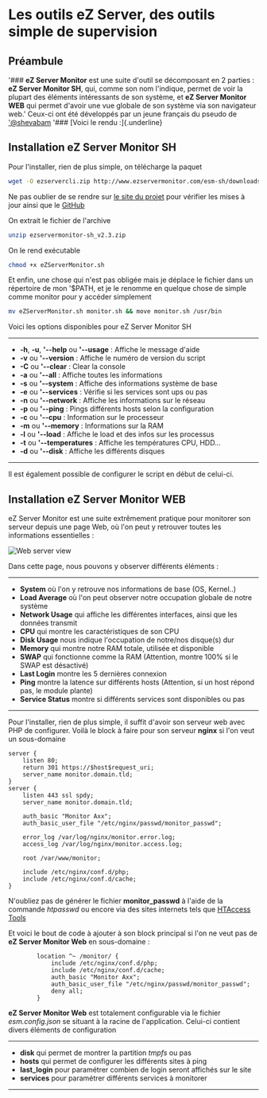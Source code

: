 # Les outils eZ Server, des outils simple de supervision

## Préambule

'### **eZ Server Monitor** est une suite d'outil se décomposant en 2
parties : **eZ Server Monitor SH**, qui, comme son nom l'indique,
permet de voir la plupart des éléments intéressants de son système, et
**eZ Server Monitor WEB** qui permet d'avoir une vue globale de son
système via son navigateur web.'
Ceux-ci ont été développés par un jeune français du pseudo de
['@shevabam](https://twitter.com/shevabam) '### [Voici le rendu
:]{.underline}

## Installation eZ Server Monitor SH

Pour l'installer, rien de plus simple, on télécharge la paquet

```bash
wget -O ezservercli.zip http://www.ezservermonitor.com/esm-sh/downloads/version/2.3
```

Ne pas oublier de se rendre sur [le site du
projet](http://www.ezservermonitor.com/esm-sh/downloads) pour vérifier
les mises à jour ainsi que le
[GitHub](https://github.com/shevabam/ezservermonitor-sh)

On extrait le fichier de l'archive

```bash
unzip ezservermonitor-sh_v2.3.zip
```

On le rend exécutable

```bash
chmod +x eZServerMonitor.sh
```

Et enfin, une chose qui n'est pas obligée mais je déplace le fichier
dans un répertoire de mon '$PATH, et je le renomme en quelque chose de
simple comme monitor pour y accéder simplement

```bash
mv eZServerMonitor.sh monitor.sh && move monitor.sh /usr/bin
```

Voici les options disponibles pour eZ Server Monitor SH

------------------------------------------------------------------------

* **-h**, **-u**, **'--help** ou **'--usage** : Affiche le message
    d'aide
* **-v** ou **'--version** : Affiche le numéro de version du script
* **-C** ou **'--clear** : Clear la console
* **-a** ou **'--all** : Affiche toutes les informations
* **-s** ou **'--system** : Affiche des informations système de base
* **-e** ou **'--services** : Vérifie si les services sont ups ou pas
* **-n** ou **'--network** : Affiche les informations sur le réseau
* **-p** ou **'--ping** : Pings différents hosts selon la
    configuration
* **-c** ou **'--cpu** : Information sur le processeur
* **-m** ou **'--memory** : Informations sur la RAM
* **-l** ou **'--load** : Affiche le load et des infos sur les
    processus
* **-t** ou **'--temperatures** : Affiche les températures CPU,
    HDD...
* **-d** ou **'--disk** : Affiche les différents disques

------------------------------------------------------------------------

Il est également possible de configurer le script en début de celui-ci.

## Installation eZ Server Monitor WEB

eZ Server Monitor est une suite extrêmement pratique pour monitorer son
serveur depuis une page Web, où l'on peut y retrouver toutes les
informations essentielles :

![Web server view](/ez_serv.webp)

Dans cette page, nous pouvons y observer différents éléments :

------------------------------------------------------------------------

* **System** où l'on y retrouve nos informations de base (OS,
    Kernel..)
* **Load Average** où l'on peut observer notre occupation globale de
    notre système
* **Network Usage** qui affiche les différentes interfaces, ainsi que
    les données transmit
* **CPU** qui montre les caractéristiques de son CPU
* **Disk Usage** nous indique l'occupation de notre/nos disque(s) dur
* **Memory** qui montre notre RAM totale, utilisée et disponible
* **SWAP** qui fonctionne comme la RAM (Attention, montre 100% si le
    SWAP est désactivé)
* **Last Login** montre les 5 dernières connexion
* **Ping** montre la latence sur différents hosts (Attention, si un
    host répond pas, le module plante)
* **Service Status** montre si différents services sont disponibles ou
    pas

------------------------------------------------------------------------

Pour l'installer, rien de plus simple, il suffit d'avoir son serveur
web avec PHP de configurer. Voilà le block à faire pour son serveur
**nginx** si l'on veut un sous-domaine

```nginx
server {
    listen 80;
    return 301 https://$host$request_uri;
    server_name monitor.domain.tld;
}
server {
    listen 443 ssl spdy;
    server_name monitor.domain.tld;

    auth_basic "Monitor Axx";
    auth_basic_user_file "/etc/nginx/passwd/monitor_passwd";

    error_log /var/log/nginx/monitor.error.log;
    access_log /var/log/nginx/monitor.access.log;

    root /var/www/monitor;

    include /etc/nginx/conf.d/php;
    include /etc/nginx/conf.d/cache;
}
```

N'oubliez pas de générer le fichier **monitor_passwd** à l'aide de la
commande *htpasswd* ou encore via des sites internets tels que [HTAccess
Tools](https://hostingcanada.org/htpasswd-generator/)

Et voici le bout de code à ajouter à son block principal si l'on ne
veut pas de **eZ Server Monitor Web** en sous-domaine :

```nginx
        location ^~ /monitor/ {
            include /etc/nginx/conf.d/php;
            include /etc/nginx/conf.d/cache;
            auth_basic "Monitor Axx";
            auth_basic_user_file "/etc/nginx/passwd/monitor_passwd";
            deny all;
        }
```

**eZ Server Monitor Web** est totalement configurable via le fichier
*esm.config.json* se situant à la racine de l'application. Celui-ci
contient divers éléments de configuration

------------------------------------------------------------------------

* **disk** qui permet de montrer la partition *tmpfs* ou pas
* **hosts** qui permet de configurer les différents sites à ping
* **last_login** pour paramétrer combien de login seront affichés sur
    le site
* **services** pour paramétrer différents services à monitorer

------------------------------------------------------------------------
